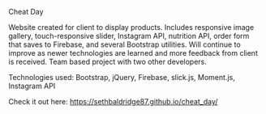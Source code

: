 Cheat Day

Website created for client to display products. Includes responsive image gallery, touch-responsive slider, Instagram API, nutrition API, order form that saves to Firebase, and several Bootstrap utilities. Will continue to improve as newer technologies are learned and more feedback from client is received. Team based project with two other developers.

Technologies used: Bootstrap, jQuery, Firebase, slick.js, Moment.js, Instagram API

Check it out here: https://sethbaldridge87.github.io/cheat_day/
